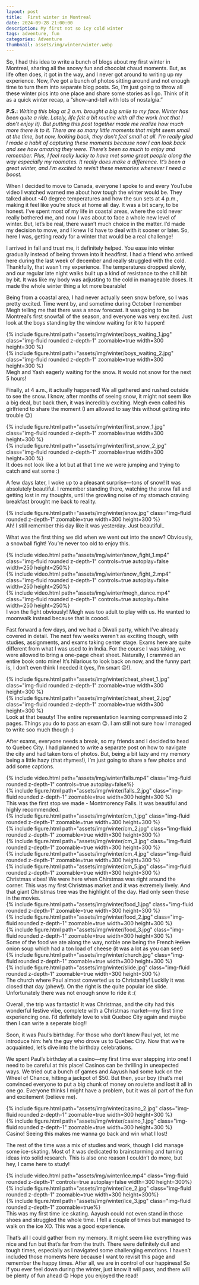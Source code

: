 ```yaml
---
layout: post
title:  First winter in Montreal
date: 2024-09-28 21:00:00
description: My first not so icy cold winter
tags: adventure, fun
categories: Adventure
thumbnail: assets/img/winter/winter.webp
---
```

So, I had this idea to write a bunch of blogs about my first winter in Montreal, sharing all the snowy fun and chocolat chaud moments. But, as life often does, it got in the way, and I never got around to writing up my experience. Now, I’ve got a bunch of photos sitting around and not enough time to turn them into separate blog posts. So, I’m just going to throw all these winter pics into one place and share some stories as I go. Think of it as a quick winter recap, a “show-and-tell with lots of nostalgia.”

**P.S.:** *Writing this blog at 2 a.m. brought a big smile to my face. Winter has been quite a ride. Lately, life felt a bit routine with all the work (not that I don’t enjoy it). But putting this post together made me realize how much more there is to it. There are so many little moments that might seem small at the time, but now, looking back, they don’t feel small at all. I’m really glad I made a habit of capturing these moments because now I can look back and see how amazing they were. There’s been so much to enjoy and remember. Plus, I feel really lucky to have met some great people along the way especially my roomates. It really does make a difference. It’s been a great winter, and I’m excited to revisit these memories whenever I need a boost.*

When I decided to move to Canada, everyone I spoke to and every YouTube video I watched warned me about how tough the winter would be. They talked about -40 degree temperatures and how the sun sets at 4 p.m., making it feel like you’re stuck at home all day. It was a bit scary, to be honest. I’ve spent most of my life in coastal areas, where the cold never really bothered me, and now I was about to face a whole new level of winter. But, let’s be real, there wasn’t much choice in the matter. I’d made my decision to move, and I knew I’d have to deal with it sooner or later. So, here I was, getting ready for a winter that would be a real challenge!

I arrived in fall and trust me, it definitely helped. You ease into winter gradually instead of being thrown into it headfirst. I had a friend who arrived here during the last week of december and really struggled with the cold. Thankfully, that wasn’t my experience. The temperatures dropped slowly, and our regular late night walks built up a kind of resistance to the chill bit by bit. It was like my body was adjusting to the cold in manageable doses. It made the whole winter thing a lot more bearable!

Being from a coastal area, I had never actually seen snow before, so I was pretty excited. Time went by, and sometime during October I remember Megh telling me that there was a snow forecast. It was going to be Montreal’s first snowfall of the season, and everyone was very excited. Just look at the boys standing by the window waiting for it to happen!
<div class="row mt-3">
    <div class="col-sm mt-3 mt-md-0 text-center">
        {% include figure.html path="assets/img/winter/boys_waiting_1.jpg" class="img-fluid rounded z-depth-1" zoomable=true width=300 height=300 %}
    </div>
    <div class="col-sm mt-3 mt-md-0 text-center">
        {% include figure.html path="assets/img/winter/boys_waiting_2.jpg" class="img-fluid rounded z-depth-1" zoomable=true width=300 height=300 %}
    </div>
</div>
<div class="caption">
    Megh and Yash eagerly waiting for the snow. It would not snow for the next 5 hours!
</div>

Finally, at 4 a.m., it actually happened! We all gathered and rushed outside to see the snow. I know, after months of seeing snow, it might not seem like a big deal, but back then, it was incredibly exciting. Megh even called his girlfriend to share the moment (I am allowed to say this without getting into trouble 😉)

<div class="row mt-3">
    <div class="col-sm mt-3 mt-md-0 text-center">
        {% include figure.html path="assets/img/winter/first_snow_1.jpg" class="img-fluid rounded z-depth-1" zoomable=true width=300 height=300 %}
    </div>
    <div class="col-sm mt-3 mt-md-0 text-center">
        {% include figure.html path="assets/img/winter/first_snow_2.jpg" class="img-fluid rounded z-depth-1" zoomable=true width=300 height=300 %}
    </div>
</div>
<div class="caption">
    It does not look like a lot but at that time we were jumping and trying to catch and eat some :)
</div>

A few days later, I woke up to a pleasant surprise—tons of snow! It was absolutely beautiful. I remember standing there, watching the snow fall and getting lost in my thoughts, until the growling noise of my stomach craving breakfast brought me back to reality.

<div class="row mt-3">
    <div class="col-sm mt-3 mt-md-0 text-center">
        {% include figure.html path="assets/img/winter/snow.jpg" class="img-fluid rounded z-depth-1" zoomable=true width=300 height=300 %}
    </div>
</div>
<div class="caption">
    Ah! I still remember this day like it was yesterday. Just beautiful..
</div>

What was the first thing we did when we went out into the snow? Obviously, a snowball fight! You’re never too old to enjoy this.

<div class="row mt-3">
    <div class="col-sm mt-3 mt-md-0 text-center">
        {% include video.html path="assets/img/winter/snow_fight_1.mp4" class="img-fluid rounded z-depth-1" controls=true autoplay=false width=250 height=250%}
    </div>
    <div class="col-sm mt-3 mt-md-0 text-center">
        {% include video.html path="assets/img/winter/snow_fight_2.mp4" class="img-fluid rounded z-depth-1" controls=true autoplay=false width=250 height=250%}
    </div>
    <div class="col-sm mt-3 mt-md-0 text-center">
        {% include video.html path="assets/img/winter/megh_dance.mp4" class="img-fluid rounded z-depth-1" controls=true autoplay=false width=250 height=250%}
    </div>
</div>
<div class="caption">
    I won the fight obviously! Megh was too adult to play with us. He wanted to moonwalk instead because that is cooool.
</div>

Fast forward a few days, and we had a Diwali party, which I’ve already covered in detail. The next few weeks weren’t as exciting though, with studies, assignments, and exams taking center stage. Exams here are quite different from what I was used to in India. For the course I was taking, we were allowed to bring a one-page cheat sheet. Naturally, I crammed an entire book onto mine! It’s hilarious to look back on now, and the funny part is, I don’t even think I needed it (yes, I’m smart 😉!).

<div class="row mt-3">
    <div class="col-sm mt-3 mt-md-0 text-center">
        {% include figure.html path="assets/img/winter/cheat_sheet_1.jpg" class="img-fluid rounded z-depth-1" zoomable=true width=300 height=300 %}
    </div>
    <div class="col-sm mt-3 mt-md-0 text-center">
        {% include figure.html path="assets/img/winter/cheat_sheet_2.jpg" class="img-fluid rounded z-depth-1" zoomable=true width=300 height=300 %}
    </div>
</div>
<div class="caption">
    Look at that beauty! The entire representation learning compressed into 2 pages. Things you do to pass an exam 😉. I am still not sure how I managed to write soo much though :) 
</div>

After exams, everyone needs a break, so my friends and I decided to head to Quebec City. I had planned to write a separate post on how to navigate the city and had taken tons of photos. But, being a bit lazy and my memory being a little hazy (that rhymes!), I’m just going to share a few photos and add some captions.

<div class="row mt-3">
    <div class="col-sm mt-3 mt-md-0 text-center">
        {% include video.html path="assets/img/winter/falls.mp4" class="img-fluid rounded z-depth-1" controls=true autoplay=false%}
    </div>
    <div class="col-sm mt-3 mt-md-0 text-center">
        {% include figure.html path="assets/img/winter/falls_2.jpg" class="img-fluid rounded z-depth-1" zoomable=true width=300 height=300 %}
    </div>
</div>
<div class="caption">
    This was the first stop we made - Montmorency Falls. It was beautiful and highly recommended.
</div>

<div class="row mt-3">
    <div class="col-sm mt-3 mt-md-0 text-center">
        {% include figure.html path="assets/img/winter/cm_1.jpg" class="img-fluid rounded z-depth-1" zoomable=true width=300 height=300 %}
    </div>
    <div class="col-sm mt-3 mt-md-0 text-center">
        {% include figure.html path="assets/img/winter/cm_2.jpg" class="img-fluid rounded z-depth-1" zoomable=true width=300 height=300 %}
    </div>
</div>
<div class="row mt-3">
    <div class="col-sm mt-3 mt-md-0 text-center">
        {% include figure.html path="assets/img/winter/cm_3.jpg" class="img-fluid rounded z-depth-1" zoomable=true width=300 height=300 %}
    </div>
    <div class="col-sm mt-3 mt-md-0 text-center">
        {% include figure.html path="assets/img/winter/cm_4.jpg" class="img-fluid rounded z-depth-1" zoomable=true width=300 height=300 %}
    </div>
    <div class="col-sm mt-3 mt-md-0 text-center">
        {% include figure.html path="assets/img/winter/cm_5.jpg" class="img-fluid rounded z-depth-1" zoomable=true width=300 height=300 %}
    </div>
</div>
<div class="caption">
    Christmas vibes! We were here when Chirstmas was right around the corner. This was my first Christmas market and it was extremely lively. And that giant Christmas tree was the highlight of the day. Had only seen these in the movies.
</div>

<div class="row mt-3">
    <div class="col-sm mt-3 mt-md-0 text-center">
        {% include figure.html path="assets/img/winter/food_1.jpg" class="img-fluid rounded z-depth-1" zoomable=true width=300 height=300 %}
    </div>
    <div class="col-sm mt-3 mt-md-0 text-center">
        {% include figure.html path="assets/img/winter/food_2.jpg" class="img-fluid rounded z-depth-1" zoomable=true width=300 height=300 %}
    </div>
    <div class="col-sm mt-3 mt-md-0 text-center">
        {% include figure.html path="assets/img/winter/food_3.jpg" class="img-fluid rounded z-depth-1" zoomable=true width=300 height=300 %}
    </div>
</div>
<div class="caption">
    Some of the food we ate along the way, notble one being the French <strike>Indian</strike> onion soup which had a ton load of cheese (it was a lot as you can see!)
</div>

<div class="row mt-3">
    <div class="col-sm mt-3 mt-md-0 text-center">
        {% include figure.html path="assets/img/winter/church.jpg" class="img-fluid rounded z-depth-1" zoomable=true width=300 height=300 %}
    </div>
    <div class="col-sm mt-3 mt-md-0 text-center">
        {% include figure.html path="assets/img/winter/slide.jpg" class="img-fluid rounded z-depth-1" zoomable=true width=300 height=300 %}
    </div>
</div>
<div class="caption">
    The church where Paul almost converted us to Christanity! Luckily it was closed that day (phew!). On the right is the quite popular ice slide. Unfortunately there was not enough snow to ride it :(
</div>

Overall, the trip was fantastic! It was Christmas, and the city had this wonderful festive vibe, complete with a Christmas market—my first time experiencing one. I’d definitely love to visit Quebec City again and maybe then I can write a seperate blog!!

Soon, it was Paul’s birthday. For those who don’t know Paul yet, let me introduce him: he’s the guy who drove us to Quebec City. Now that we’re acquainted, let’s dive into the birthday celebrations.

We spent Paul’s birthday at a casino—my first time ever stepping into one! I need to be careful at this place! Casinos can be thrilling in unexpected ways. We tried out a bunch of games and Aayush had some luck on the Wheel of Chance, hitting a jackpot of $50. But then, your boy (that’s me) convinced everyone to put a big chunk of money on roulette and lost it all in one go. Everyone thinks I might have a problem, but it was all part of the fun and excitement (believe me).

<div class="row mt-3">
    <div class="col-sm mt-3 mt-md-0 text-center">
        {% include figure.html path="assets/img/winter/casino_2.jpg" class="img-fluid rounded z-depth-1" zoomable=true width=300 height=300 %}
    </div>
    <div class="col-sm mt-3 mt-md-0 text-center">
        {% include figure.html path="assets/img/winter/casino_1.jpg" class="img-fluid rounded z-depth-1" zoomable=true width=300 height=300 %}
    </div>
</div>
<div class="caption">
    Casino! Seeing this makes me wanna go back and win what I lost!
</div>

The rest of the time was a mix of studies and work, though I did manage some ice-skating. Most of it was dedicated to brainstorming and turning ideas into solid research. This is also one reason I couldn’t do more, but hey, I came here to study!

<div class="row mt-3">
    <div class="col-sm mt-3 mt-md-0 text-center">
        {% include video.html path="assets/img/winter/ice.mp4" class="img-fluid rounded z-depth-1" controls=true autoplay=false width=300 height=300%}
    </div>
    <div class="col-sm mt-3 mt-md-0 text-center">
        {% include figure.html path="assets/img/winter/ice_2.jpg" class="img-fluid rounded z-depth-1" zoomable=true width=300 height=300%}
    </div>
    <div class="col-sm mt-3 mt-md-0 text-center">
        {% include figure.html path="assets/img/winter/ice_3.jpg" class="img-fluid rounded z-depth-1" zoomable=true%}
    </div>
</div>
<div class="caption">
    This was my first time ice skating. Aayush could not even stand in those shoes and struggled the whole time. I fell a couple of times but managed to walk on the ice XD. This was a good experience.
</div>

That’s all I could gather from my memory. It might seem like everything was nice and fun but that’s far from the truth. There were definitely dull and tough times, especially as I navigated some challenging emotions. I haven’t included those moments here because I want to revisit this page and remember the happy times. After all, we are in control of our happiness! So if you ever feel down during the winter, just know it will pass, and there will be plenty of fun ahead 😊 Hope you enjoyed the read!